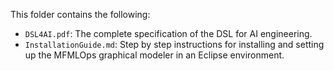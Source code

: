 This folder contains the following:

* `DSL4AI.pdf`: The complete specification of the DSL for AI engineering.
* `InstallationGuide.md`: Step by step instructions for installing and setting up the MFMLOps graphical modeler in an Eclipse environment.
